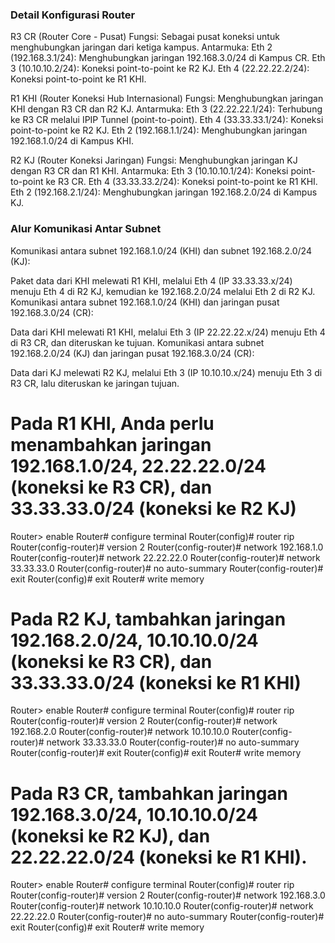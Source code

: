 ### Detail Konfigurasi Router

R3 CR (Router Core - Pusat)
Fungsi: Sebagai pusat koneksi untuk menghubungkan jaringan dari ketiga kampus.
Antarmuka:
Eth 2 (192.168.3.1/24): Menghubungkan jaringan 192.168.3.0/24 di Kampus CR.
Eth 3 (10.10.10.2/24): Koneksi point-to-point ke R2 KJ.
Eth 4 (22.22.22.2/24): Koneksi point-to-point ke R1 KHI.

R1 KHI (Router Koneksi Hub Internasional)
Fungsi: Menghubungkan jaringan KHI dengan R3 CR dan R2 KJ.
Antarmuka:
Eth 3 (22.22.22.1/24): Terhubung ke R3 CR melalui IPIP Tunnel (point-to-point).
Eth 4 (33.33.33.1/24): Koneksi point-to-point ke R2 KJ.
Eth 2 (192.168.1.1/24): Menghubungkan jaringan 192.168.1.0/24 di Kampus KHI.

R2 KJ (Router Koneksi Jaringan)
Fungsi: Menghubungkan jaringan KJ dengan R3 CR dan R1 KHI.
Antarmuka:
Eth 3 (10.10.10.1/24): Koneksi point-to-point ke R3 CR.
Eth 4 (33.33.33.2/24): Koneksi point-to-point ke R1 KHI.
Eth 2 (192.168.2.1/24): Menghubungkan jaringan 192.168.2.0/24 di Kampus KJ.

### Alur Komunikasi Antar Subnet
Komunikasi antara subnet 192.168.1.0/24 (KHI) dan subnet 192.168.2.0/24 (KJ):

Paket data dari KHI melewati R1 KHI, melalui Eth 4 (IP 33.33.33.x/24) menuju Eth 4 di R2 KJ, kemudian ke 192.168.2.0/24 melalui Eth 2 di R2 KJ.
Komunikasi antara subnet 192.168.1.0/24 (KHI) dan jaringan pusat 192.168.3.0/24 (CR):

Data dari KHI melewati R1 KHI, melalui Eth 3 (IP 22.22.22.x/24) menuju Eth 4 di R3 CR, dan diteruskan ke tujuan.
Komunikasi antara subnet 192.168.2.0/24 (KJ) dan jaringan pusat 192.168.3.0/24 (CR):

Data dari KJ melewati R2 KJ, melalui Eth 3 (IP 10.10.10.x/24) menuju Eth 3 di R3 CR, lalu diteruskan ke jaringan tujuan.

# Pada R1 KHI, Anda perlu menambahkan jaringan 192.168.1.0/24, 22.22.22.0/24 (koneksi ke R3 CR), dan 33.33.33.0/24 (koneksi ke R2 KJ)
Router> enable
Router# configure terminal
Router(config)# router rip
Router(config-router)# version 2
Router(config-router)# network 192.168.1.0
Router(config-router)# network 22.22.22.0
Router(config-router)# network 33.33.33.0
Router(config-router)# no auto-summary
Router(config-router)# exit
Router(config)# exit
Router# write memory

# Pada R2 KJ, tambahkan jaringan 192.168.2.0/24, 10.10.10.0/24 (koneksi ke R3 CR), dan 33.33.33.0/24 (koneksi ke R1 KHI)
Router> enable
Router# configure terminal
Router(config)# router rip
Router(config-router)# version 2
Router(config-router)# network 192.168.2.0
Router(config-router)# network 10.10.10.0
Router(config-router)# network 33.33.33.0
Router(config-router)# no auto-summary
Router(config-router)# exit
Router(config)# exit
Router# write memory

# Pada R3 CR, tambahkan jaringan 192.168.3.0/24, 10.10.10.0/24 (koneksi ke R2 KJ), dan 22.22.22.0/24 (koneksi ke R1 KHI).
Router> enable
Router# configure terminal
Router(config)# router rip
Router(config-router)# version 2
Router(config-router)# network 192.168.3.0
Router(config-router)# network 10.10.10.0
Router(config-router)# network 22.22.22.0
Router(config-router)# no auto-summary
Router(config-router)# exit
Router(config)# exit
Router# write memory
